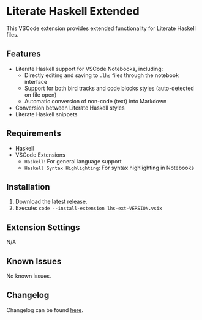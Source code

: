 # Literate Haskell Extended

This VSCode extension provides extended functionality for Literate Haskell files.

## Features

- Literate Haskell support for VSCode Notebooks, including:
  - Directly editing and saving to `.lhs` files through the notebook interface
  - Support for both bird tracks and code blocks styles (auto-detected on file open)
  - Automatic conversion of non-code (text) into Markdown
- Conversion between Literate Haskell styles
- Literate Haskell snippets

## Requirements

- Haskell
- VSCode Extensions
  - `Haskell`: For general language support
  - `Haskell Syntax Highlighting`: For syntax highlighting in Notebooks

## Installation

1. Download the latest release.
2. Execute: `code --install-extension lhs-ext-VERSION.vsix`

## Extension Settings

N/A


## Known Issues

No known issues.


## Changelog

Changelog can be found [here](CHANGELOG.md).


